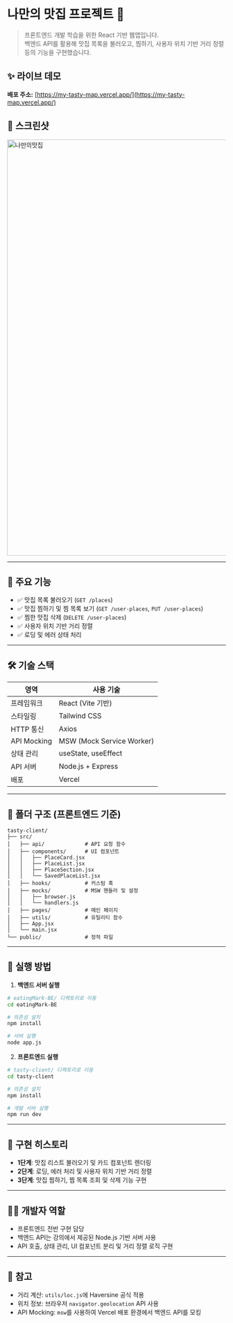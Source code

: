 # 나만의 맛집 프로젝트 🍜

> 프론트엔드 개발 학습을 위한 React 기반 웹앱입니다.  
> 백엔드 API를 활용해 맛집 목록을 불러오고, 찜하기, 사용자 위치 기반 거리 정렬 등의 기능을 구현했습니다.

## ✨ 라이브 데모

**배포 주소:** [https://my-tasty-map.vercel.app/](https://my-tasty-map.vercel.app/)

## 📸 스크린샷

<img width="1706" height="956" alt="나만의맛집" src="https://github.com/user-attachments/assets/95977431-7ab4-43d3-9468-9c346ecf5b04" />

---

## 📌 주요 기능

- ✅ 맛집 목록 불러오기 (`GET /places`)
- ✅ 맛집 찜하기 및 찜 목록 보기 (`GET /user-places`, `PUT /user-places`)
- ✅ 찜한 맛집 삭제 (`DELETE /user-places`)
- ✅ 사용자 위치 기반 거리 정렬
- ✅ 로딩 및 에러 상태 처리

---

## 🛠️ 기술 스택

| 영역        | 사용 기술                 |
| ----------- | ------------------------- |
| 프레임워크  | React (Vite 기반)         |
| 스타일링    | Tailwind CSS              |
| HTTP 통신   | Axios                     |
| API Mocking | MSW (Mock Service Worker) |
| 상태 관리   | useState, useEffect       |
| API 서버    | Node.js + Express         |
| 배포        | Vercel                    |

---

## 📁 폴더 구조 (프론트엔드 기준)

```
tasty-client/
├── src/
│   ├── api/             # API 요청 함수
│   ├── components/      # UI 컴포넌트
│   │   ├── PlaceCard.jsx
│   │   ├── PlaceList.jsx
│   │   ├── PlaceSection.jsx
│   │   └── SavedPlaceList.jsx
│   ├── hooks/           # 커스텀 훅
│   ├── mocks/           # MSW 핸들러 및 설정
│   │   ├── browser.js
│   │   └── handlers.js
│   ├── pages/           # 메인 페이지
│   ├── utils/           # 유틸리티 함수
│   ├── App.jsx
│   └── main.jsx
└── public/              # 정적 파일
```

---

## 🚀 실행 방법

1. **백엔드 서버 실행**

```bash
# eatingMark-BE/ 디렉토리로 이동
cd eatingMark-BE

# 의존성 설치
npm install

# 서버 실행
node app.js
```

2. **프론트엔드 실행**

```bash
# tasty-client/ 디렉토리로 이동
cd tasty-client

# 의존성 설치
npm install

# 개발 서버 실행
npm run dev
```

---

## 📍 구현 히스토리

- **1단계**: 맛집 리스트 불러오기 및 카드 컴포넌트 렌더링
- **2단계**: 로딩, 에러 처리 및 사용자 위치 기반 거리 정렬
- **3단계**: 맛집 찜하기, 찜 목록 조회 및 삭제 기능 구현

---

## 🙋‍♀️ 개발자 역할

- 프론트엔드 전반 구현 담당
- 백엔드 API는 강의에서 제공된 Node.js 기반 서버 사용
- API 호출, 상태 관리, UI 컴포넌트 분리 및 거리 정렬 로직 구현

---

## 📎 참고

- 거리 계산: `utils/loc.js`에 Haversine 공식 적용
- 위치 정보: 브라우저 `navigator.geolocation` API 사용
- API Mocking: `msw`를 사용하여 Vercel 배포 환경에서 백엔드 API를 모킹
